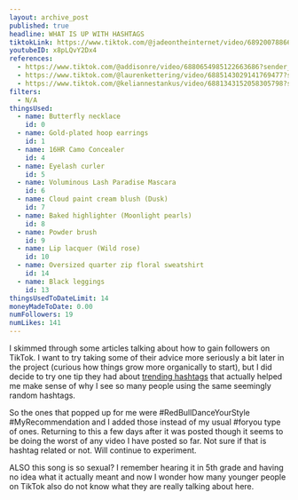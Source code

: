 ```yaml
---
layout: archive_post
published: true
headline: WHAT IS UP WITH HASHTAGS
tiktokLink: https://www.tiktok.com/@jadeontheinternet/video/6892007886654868741?sender_device=pc&sender_web_id=6891999718790268421&is_from_webapp=1
youtubeID: x8pLQvY2Dx4
references:
  - https://www.tiktok.com/@addisonre/video/6880654985122663686?sender_device=pc&sender_web_id=6891999718790268421&is_from_webapp=1
  - https://www.tiktok.com/@laurenkettering/video/6885143029141769477?sender_device=pc&sender_web_id=6891999718790268421&is_from_webapp=1
  - https://www.tiktok.com/@keliannestankus/video/6881343152058305798?sender_device=pc&sender_web_id=6891999718790268421&is_from_webapp=1
filters:
  - N/A
thingsUsed:
  - name: Butterfly necklace
    id: 0
  - name: Gold-plated hoop earrings
    id: 1
  - name: 16HR Camo Concealer
    id: 4
  - name: Eyelash curler
    id: 5
  - name: Voluminous Lash Paradise Mascara
    id: 6
  - name: Cloud paint cream blush (Dusk)
    id: 7
  - name: Baked highlighter (Moonlight pearls)
    id: 8
  - name: Powder brush
    id: 9
  - name: Lip lacquer (Wild rose)
    id: 10
  - name: Oversized quarter zip floral sweatshirt
    id: 14
  - name: Black leggings
    id: 13
thingsUsedToDateLimit: 14
moneyMadeToDate: 0.00
numFollowers: 19
numLikes: 141
---
```


I skimmed through some articles talking about how to gain followers on TikTok. I want to try taking some of their advice more seriously a bit later in the project (curious how things grow more organically to start), but I did decide to try one tip they had about [trending hashtags](https://whimsysoul.com/how-i-got-10k-tiktok-followers-overnight-8-hacks-to-rapidly-grow-your-following-on-tiktok/) that actually helped me make sense of why I see so many people using the same seemingly random hashtags.

So the ones that popped up for me were #RedBullDanceYourStyle #MyRecommendation and I added those instead of my usual #foryou type of ones. Returning to this a few days after it was posted though it seems to be doing the worst of any video I have posted so far. Not sure if that is hashtag related or not. Will continue to experiment.

ALSO this song is so sexual? I remember hearing it in 5th grade and having no idea what it actually meant and now I wonder how many younger people on TikTok also do not know what they are really talking about here.
